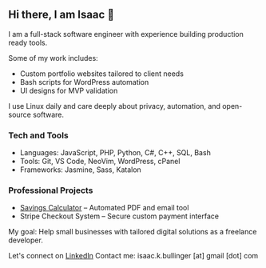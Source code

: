 ## Hi there, I am Isaac 👋

I am a full-stack software engineer with experience building production ready tools.

Some of my work includes:
- Custom portfolio websites tailored to client needs
- Bash scripts for WordPress automation
- UI designs for MVP validation

I use Linux daily and care deeply about privacy, automation, and open-source software.

### Tech and Tools
- Languages: JavaScript, PHP, Python, C#, C++, SQL, Bash
- Tools: Git, VS Code, NeoVim, WordPress, cPanel
- Frameworks: Jasmine, Sass, Katalon

### Professional Projects
- [Savings Calculator](http://ss.digitalspawn.com/calculator) – Automated PDF and email tool
- Stripe Checkout System – Secure custom payment interface

My goal: Help small businesses with tailored digital solutions as a freelance developer.

Let's connect on [LinkedIn](www.linkedin.com/in/isaac-bullinger-1a04352ab)
Contact me: isaac.k.bullinger [at] gmail [dot] com

